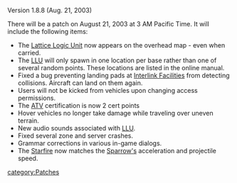 Version 1.8.8 (Aug. 21, 2003)

There will be a patch on August 21, 2003 at 3 AM Pacific Time. It will
include the following items:

- The [Lattice Logic Unit](Lattice_Logic_Unit.md) now appears
  on the overhead map - even when carried.
- The [LLU](../terminology/Lattice_Logic_Unit.md) will only spawn in one location per base
  rather than one of several random points. These locations are listed
  in the online manual.
- Fixed a bug preventing landing pads at [Interlink
  Facilities](../terminology/Interlink.md) from detecting
  collisions. Aircraft can land on them again.
- Users will not be kicked from vehicles upon changing access
  permissions.
- The [ATV](ATV.md) certification is now 2 cert points
- Hover vehicles no longer take damage while traveling over uneven
  terrain.
- New audio sounds associated with [LLU](../terminology/Lattice_Logic_Unit.md).
- Fixed several zone and server crashes.
- Grammar corrections in various in-game dialogs.
- The [Starfire](Starfire.md) now matches the
  [Sparrow's](Sparrow.md) acceleration and projectile speed.

[category:Patches](category:Patches.md)
